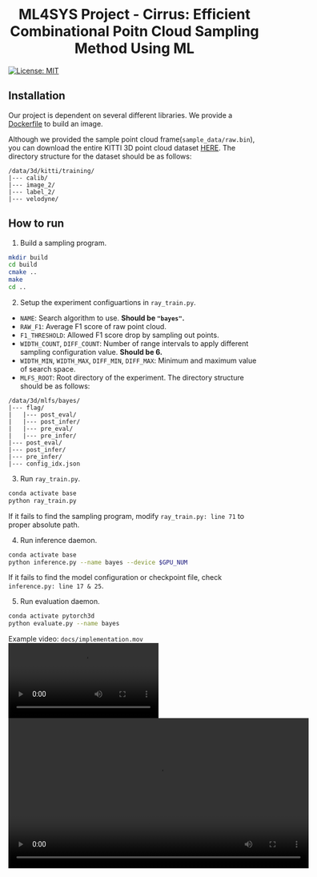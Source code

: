 <br />
<div align="center">
  <h1 align="center">ML4SYS Project -  Cirrus: Efficient Combinational Poitn Cloud Sampling Method Using ML</h1>
</div>

[![License: MIT](https://img.shields.io/badge/License-MIT-yellow.svg)](https://opensource.org/licenses/MIT)

## Installation
Our project is dependent on several different libraries. We provide a [Dockerfile]() to build an image.

Although we provided the sample point cloud frame(`sample_data/raw.bin`), you can download the entire KITTI 3D point cloud dataset [HERE](http://www.cvlibs.net/datasets/kitti/eval_object.php?obj_benchmark=3d).
The directory structure for the dataset should be as follows:
```
/data/3d/kitti/training/
|--- calib/
|--- image_2/
|--- label_2/
|--- velodyne/
```

## How to run
1. Build a sampling program.
```bash
mkdir build
cd build
cmake ..
make
cd ..
```

2. Setup the experiment configuartions in `ray_train.py`.
* `NAME`: Search algorithm to use. __Should be `"bayes"`.__
* `RAW_F1`: Average F1 score of raw point cloud.
* `F1_THRESHOLD`: Allowed F1 score drop by sampling out points.
* `WIDTH_COUNT`, `DIFF_COUNT`: Number of range intervals to apply different sampling configuration value. __Should be 6.__
* `WIDTH_MIN`, `WIDTH_MAX`, `DIFF_MIN`, `DIFF_MAX`: Minimum and maximum value of search space.
* `MLFS_ROOT`: Root directory of the experiment. The directory structure should be as follows:
```
/data/3d/mlfs/bayes/
|--- flag/
|   |--- post_eval/
|   |--- post_infer/
|   |--- pre_eval/
|   |--- pre_infer/
|--- post_eval/
|--- post_infer/
|--- pre_infer/
|--- config_idx.json
```

3. Run `ray_train.py`.
```bash
conda activate base
python ray_train.py
```
If it fails to find the sampling program, modify `ray_train.py: line 71` to proper absolute path.

4. Run inference daemon.
```bash
conda activate base
python inference.py --name bayes --device $GPU_NUM
```
If it fails to find the model configuration or checkpoint file, check `inference.py: line 17 & 25`.

5. Run evaluation daemon.
```bash
conda activate pytorch3d
python evaluate.py --name bayes
```

Example video: `docs/implementation.mov`
![](docs/implementation.mov)
<video width="600" controls>
<source src="docs/implementation.mov" type="video/quicktime"> </video>